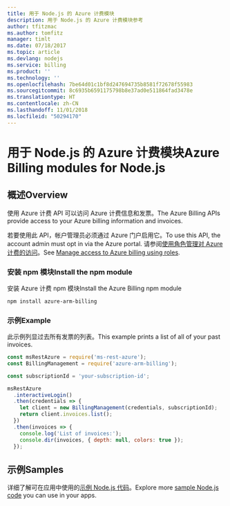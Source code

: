 ```yaml
---
title: 用于 Node.js 的 Azure 计费模块
description: 用于 Node.js 的 Azure 计费模块参考
author: tfitzmac
ms.author: tomfitz
manager: timlt
ms.date: 07/18/2017
ms.topic: article
ms.devlang: nodejs
ms.service: billing
ms.product: ''
ms.technology: ''
ms.openlocfilehash: 7be64d01c1bf8d247694735b8581f72678f55983
ms.sourcegitcommit: 8c6935b6591175798b8e37ad0e511864fad3478e
ms.translationtype: HT
ms.contentlocale: zh-CN
ms.lasthandoff: 11/01/2018
ms.locfileid: "50294170"
---
```

# <a name="azure-billing-modules-for-nodejs"></a><span data-ttu-id="0edf1-103">用于 Node.js 的 Azure 计费模块</span><span class="sxs-lookup"><span data-stu-id="0edf1-103">Azure Billing modules for Node.js</span></span>

## <a name="overview"></a><span data-ttu-id="0edf1-104">概述</span><span class="sxs-lookup"><span data-stu-id="0edf1-104">Overview</span></span>
<span data-ttu-id="0edf1-105">使用 Azure 计费 API 可以访问 Azure 计费信息和发票。</span><span class="sxs-lookup"><span data-stu-id="0edf1-105">The Azure Billing APIs provide access to your Azure billing information and invoices.</span></span>

<span data-ttu-id="0edf1-106">若要使用此 API，帐户管理员必须通过 Azure 门户启用它。</span><span class="sxs-lookup"><span data-stu-id="0edf1-106">To use this API, the account admin must opt in via the Azure portal.</span></span> <span data-ttu-id="0edf1-107">请参阅[使用角色管理对 Azure 计费的访问](https://docs.microsoft.com/azure/billing/billing-manage-access)。</span><span class="sxs-lookup"><span data-stu-id="0edf1-107">See [Manage access to Azure billing using roles](https://docs.microsoft.com/azure/billing/billing-manage-access).</span></span>

### <a name="install-the-npm-module"></a><span data-ttu-id="0edf1-108">安装 npm 模块</span><span class="sxs-lookup"><span data-stu-id="0edf1-108">Install the npm module</span></span> 

<span data-ttu-id="0edf1-109">安装 Azure 计费 npm 模块</span><span class="sxs-lookup"><span data-stu-id="0edf1-109">Install the Azure Billing npm module</span></span> 

```bash
npm install azure-arm-billing
```
### <a name="example"></a><span data-ttu-id="0edf1-110">示例</span><span class="sxs-lookup"><span data-stu-id="0edf1-110">Example</span></span> 
 
<span data-ttu-id="0edf1-111">此示例列显过去所有发票的列表。</span><span class="sxs-lookup"><span data-stu-id="0edf1-111">This example prints a list of all of your past invoices.</span></span>
 
```javascript 
const msRestAzure = require('ms-rest-azure');
const BillingManagement = require('azure-arm-billing');

const subscriptionId = 'your-subscription-id';

msRestAzure
  .interactiveLogin()
  .then(credentials => {
    let client = new BillingManagement(credentials, subscriptionId);
    return client.invoices.list();
  })
  .then(invoices => {
    console.log('List of invoices:');
    console.dir(invoices, { depth: null, colors: true });
  });
``` 


## <a name="samples"></a><span data-ttu-id="0edf1-112">示例</span><span class="sxs-lookup"><span data-stu-id="0edf1-112">Samples</span></span>

<span data-ttu-id="0edf1-113">详细了解可在应用中使用的[示例 Node.js 代码](https://azure.microsoft.com/resources/samples/?platform=nodejs)。</span><span class="sxs-lookup"><span data-stu-id="0edf1-113">Explore more [sample Node.js code](https://azure.microsoft.com/resources/samples/?platform=nodejs) you can use in your apps.</span></span>
